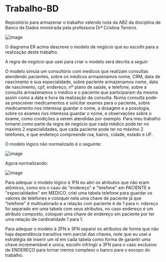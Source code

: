 # Trabalho-BD
Repositório para armazenar o trabalho valendo nota da AB2 da disciplina de Banco de Dados ministrada pela professora Drª Cristina Tenório.

![image](https://github.com/KeeOtth/Trabalho-BD/assets/86529029/9460bb6c-0930-43f1-8308-a3f072ee78f9)

O diagrama ER acima descreve o modelo de negócio que eu escolhi para a realização deste trabalho.

A regra de negócio que usei para criar o modelo será decrita a seguir:

O modelo simula um consultório com medicos que realizam consultas atendendo pacientes, sobre os médicos armazenamos nome, CRM, data de nascimento e sua especialidade,
sobre paciente armazenamos nome, data de nascimento, cpf, endereço, nº plano de saúde, e telefone, sobre a consulta armazenamos o médico e o paciente que participaram da mesma
assim como a data e hora da realização da consulta.
Numa consulta pode-se prescrever medicamentos e solicitar exames para o paciente, sobre medicamento nos interessa guardar o nome, a dosagem e a posologia, sobre os exames nos
interessa guardar o nome, e observações sobre o exame, como condições a serem atendidas por exemplo.
Para meu trabalho tomarei como parte da regra de negócio que cada médico pode ter no máximo 2 especialidades, que cada paciente pode ter no máximo 2 telefones, e que endereço
compreende rua, bairro, cidade, estado e UF.

O modelo lógico não normalizado é o seguinte:

![image]( https://github.com/KeeOtth/Trabalho-BD/assets/86529029/4adff60e-387e-437d-a1fd-538f85cf1097)

Agora normalizando:

![image](https://github.com/KeeOtth/Trabalho-BD/assets/86529029/45e5d653-e89c-4d1c-9cbd-d5ea3298dd06)

Para adequar o modelo lógico à 1FN eu abri os atributos que não eram atômicos, como era o caso de "endereço" e "telefone" em PACIENTE e "especialidades" em MEDICO,
criei uma tabela telefone para guardar os valores de telefones e coloquei nela uma chave de paciente já que "telefone" é multivalorado e a relação com paciente é de 1 para n.
ndereço foi separado em uma tabela com seus atributos, no caso endereço é um atributo composto, coloquei uma chave de endereço em paciente por ter uma relação de cardinalidade 1
para 1.

Para adequar o modelo à 2FN e 3FN separei os atributos de forma que não haja dependência transitiva nem parcial das chaves, note que eu usei a estratégia de inserir um id em cada
tabela como forma de garantir uma chave incrementável e unica, escolhi infringir a 3FN para o caso exclusivo de ENDEREÇO para tornar menos complexo o banco para o escopo do trabalho.
